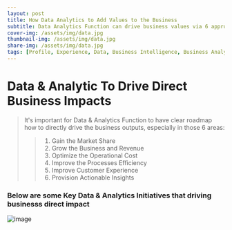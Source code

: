 ```yaml
---
layout: post
title: How Data Analytics to Add Values to the Business
subtitle: Data Analytics Function can drive business values via 6 approaches:
cover-img: /assets/img/data.jpg
thumbnail-img: /assets/img/data.jpg
share-img: /assets/img/data.jpg
tags: [Profile, Experience, Data, Business Intelligence, Business Analytics, Machine Learning]
---
```

# Data & Analytic To Drive Direct Business Impacts
> It's important for Data & Analytics Function to have clear roadmap how to directly drive the business outputs, especially in those 6 areas:
>> 1. Gain the Market Share
>> 2. Grow the Business and Revenue
>> 3. Optimize the Operational Cost
>> 4. Improve the Processes Efficiency
>> 5. Improve Customer Experience
>> 6. Provision Actionable Insights

### Below are some Key Data & Analytics Initiatives that driving businesss direct impact
![image](https://user-images.githubusercontent.com/23344558/153519633-3cfcf5ef-cd0c-449f-8af9-cd22653ab32a.png)
